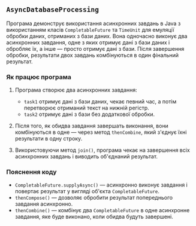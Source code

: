 ## `AsyncDatabaseProcessing`

Програма демонструє використання асинхронних завдань в Java з використанням класів `CompletableFuture` та `TimeUnit` для емуляції обробки даних, отриманих з бази даних. Вона одночасно виконує два асинхронних завдання, одне з яких отримує дані з бази даних і обробляє їх, а інше — просто отримує дані з бази. Після завершення обробки, результати двох завдань комбінуються в один фінальний результат.


### Як працює програма

1. Програма створює два асинхронних завдання:
    - `task1` отримує дані з бази даних, чекає певний час, а потім перетворює отриманий текст на нижній регістр.
    - `task2` отримує дані з бази без додаткової обробки.

2. Після того, як обидва завдання завершать виконання, вони комбінуються в одне — через метод `thenCombine`, який з'єднує їхні результати в одну строку.

3. Використовуючи метод `join()`, програма чекає на завершення всіх асинхронних завдань і виводить об'єднаний результат.


### Пояснення коду

- `CompletableFuture.supplyAsync()` — асинхронно виконує завдання і повертає результат у вигляді об'єкта `CompletableFuture`.
- `thenCompose()` — дозволяє обробити результат попереднього завдання асинхронно.
- `thenCombine()` — комбінує два `CompletableFuture` в одне асинхронне завдання, яке буде виконано, коли обидва будуть завершені.
